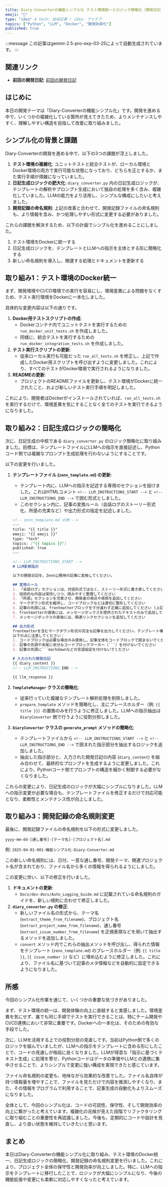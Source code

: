 ```yaml
---
title: Diary-Converterの機能シンプル化 テスト環境統一とロジック簡略化（開発日記 No.032）
emoji: "🔄"
type: "idea" # tech: 技術記事 / idea: アイデア
topics: ["Python", "LLM", "Docker", "開発効率化"]
published: true
---
```


:::message
この記事はgemini-2.5-pro-exp-03-25によって自動生成されています。
:::

## 関連リンク

- **前回の開発日記**: [前回の開発日記](https://zenn.dev/centervil/articles/[前回の記事スラッグ])

## はじめに
本日の開発テーマは「Diary-Converterの機能シンプル化」です。開発を進める中で、いくつかの複雑化している箇所が見えてきたため、よりメンテナンスしやすく、理解しやすい構造を目指して改善に取り組みました。

## シンプル化の背景と課題
Diary-Converterの開発を進める中で、以下の3つの課題が浮上しました。

1.  **テスト環境の複雑化**: ユニットテストと統合テストが、ローカル環境とDocker環境の両方で実行可能な状態になっており、どちらを正とするか、また実行手順が煩雑になっていました。
2.  **日記生成ロジックの肥大化**: `diary_converter.py` 内の日記生成ロジックが、テンプレートの解析やプロンプト生成において独自の処理を多く含み、複雑化していました。LLMの能力をより活用し、シンプルな構成にしたいと考えました。
3.  **開発記録の命名規則**: 上記の改善と合わせて、開発記録ファイルの命名規則も、より情報を含み、かつ処理しやすい形式に変更する必要がありました。

これらの課題を解決するため、以下の計画でシンプル化を進めることにしました。

1.  テスト環境をDockerに統一する
2.  日記生成ロジックを、テンプレートとLLMへの指示を主体とする形に簡略化する
3.  新しい命名規則を導入し、関連する処理とドキュメントを更新する

## 取り組み1：テスト環境のDocker統一
まず、開発環境やCI/CD環境での実行を容易にし、環境差異による問題をなくすため、テスト実行環境をDockerに一本化しました。

具体的な変更内容は以下の通りです。

1.  **Docker用テストスクリプトの作成**:
    *   Dockerコンテナ内でユニットテストを実行するための `run_docker_unit_tests.sh` を作成しました。
    *   同様に、統合テストを実行するための `run_docker_integration_tests.sh` を作成しました。
2.  **テスト実行スクリプトの更新**:
    *   従来ローカル実行も可能だった `run_all_tests.sh` を修正し、上記で作成したDocker用スクリプトを呼び出すように変更しました。これにより、すべてのテストがDocker環境で実行されるようになりました。
3.  **READMEの更新**:
    *   プロジェクトのREADMEファイルを更新し、テスト環境がDockerに統一されたこと、および新しいテスト実行手順を明記しました。

これにより、開発者はDockerがインストールされていれば、`run_all_tests.sh` を実行するだけで、環境差異を気にすることなく全てのテストを実行できるようになりました。

## 取り組み2：日記生成ロジックの簡略化
次に、日記生成の中核である `diary_converter.py` のロジック簡略化に取り組みました。目標は、テンプレートファイルにLLMへの指示を直接記述し、Pythonコード側では複雑なプロンプト生成処理を行わないようにすることです。

以下の変更を行いました。

1.  **テンプレートファイル (`zenn_template.md`) の更新**:
    *   テンプレート内に、LLMへの指示を記述する専用のセクションを設けました。これはHTMLコメント `<!-- LLM_INSTRUCTIONS_START -->` と `<!-- LLM_INSTRUCTIONS_END -->` で囲む形式としました。
    *   このセクション内に、記事の変換ルール（会話ログのストーリー形式化、所感の充実など）や出力形式の指定を記述しました。

    ```markdown
    <!-- zenn_template.md の例 -->
    ---
    title: "{{ title }}"
    emoji: "{{ emoji }}"
    type: "tech"
    topics: ["{{ topics }}"]
    published: true
    ---

    <!-- LLM_INSTRUCTIONS_START -->
    # LLM変換指示

    以下の開発日記を、Zenn公開用の記事に変換してください。

    ## 変換ルール
    1. 「会話ログ」セクションは、対話形式ではなく、ストーリー形式に書き直してください
    2. 技術的な内容は保持しつつ、読みやすく整理してください
    3. 「所感」セクションを充実させ、開発者の視点や感想を追加してください
    4. マークダウン形式を維持し、コードブロックなどは適切に整形してください
    5. 記事の先頭には、frontmatterブロックを寸分違わず正確に追加してください (上記frontmatter部分のこと)
    6. frontmatterの直後には、メッセージボックスを提供されたテキストのみで追加してください
    7. メッセージボックスの直後には、関連リンクセクションを追加してください

    ## 出力形式
    frontmatterを含むマークダウン形式の完全な記事を出力してください。テンプレート構造に従いつつ、開発日記の内容を適切に反映させてください。
    以下の点に注意してください：
    1. コードブロックは必要な場合のみ使用し、記事全体をコードブロックで囲まないでください
    2. 記事の先頭や末尾に余分なコードブロックマーカー（```）を付けないでください
    3. 記事の先頭に```markdownなどの言語指定を付けないでください

    # 入力された開発日記
    {{ diary_content }}
    <!-- LLM_INSTRUCTIONS_END -->

    {{ llm_response }}
    ```

2.  **`TemplateManager` クラスの簡略化**:
    *   従来行っていた複雑なテンプレート解析処理を削除しました。
    *   `prepare_template` メソッドを簡略化し、主にプレースホルダー（例: `{{ title }}`）の置換のみを行うように修正しました。LLMへの指示抽出は `DiaryConverter` 側で行うように役割分担しました。

3.  **`DiaryConverter` クラスの `generate_prompt` メソッドの簡略化**:
    *   テンプレートファイルから `<!-- LLM_INSTRUCTIONS_START -->` と `<!-- LLM_INSTRUCTIONS_END -->` で囲まれた指示部分を抽出するロジックを追加しました。
    *   抽出した指示部分と、入力された開発日記の内容 (`diary_content`) を組み合わせて、最終的なプロンプトを生成するように変更しました。これにより、Pythonコード側でプロンプトの構造を細かく制御する必要がなくなりました。

これらの変更により、日記生成のロジックが大幅にシンプルになりました。LLMへの指示変更が必要な場合も、テンプレートファイルを修正するだけで対応可能となり、柔軟性とメンテナンス性が向上しました。

## 取り組み3：開発記録の命名規則変更
最後に、開発記録ファイルの命名規則を以下の形式に変更しました。

`yyyy-mm-dd-[通し番号]-[テーマ名]-[プロジェクト名].md`

例: `2025-04-01-001-機能シンプル化-Diary-Converter.md`

この新しい命名規則には、日付、一意な通し番号、開発テーマ、関連プロジェクト名が含まれており、ファイル名から多くの情報を得られるようにしました。

この変更に伴い、以下の修正を行いました。

1.  **ドキュメントの更新**:
    *   `Docs/dev-docs/Auto_Logging_Guide.md` に記載されている命名規則のガイドを、新しい規則に合わせて修正しました。
2.  **`diary_converter.py` の修正**:
    *   新しいファイル名の形式から、テーマ名 (`extract_theme_from_filename`)、プロジェクト名 (`extract_project_name_from_filename`)、通し番号 (`extract_issue_number_from_filename`) を正規表現などを用いて抽出するメソッドを追加しました。
    *   `convert` メソッド内でこれらの抽出メソッドを呼び出し、得られた情報をテンプレート (`zenn_template.md`) のプレースホルダー（例: `{{ title }}`, `{{ issue_number }}` など）に埋め込むように修正しました。これにより、ファイル名に基づいて記事のメタ情報などを自動的に設定できるようになりました。

## 所感
今回のシンプル化作業を通じて、いくつかの重要な気づきがありました。

まず、テスト環境の統一は、開発体験の向上に直結すると実感しました。環境差異を気にせず、誰でも同じ手順でテストを実行できることは、特にチーム開発やCI/CD連携において非常に重要です。Dockerへの一本化は、そのための有効な手段でした。

次に、LLMを活用する上での役割分担の見直しです。当初はPython側で多くのロジックを組んでいましたが、LLMへの指示をテンプレートに含める形にしたことで、コードの見通しが格段に良くなりました。LLMが得意な「指示に基づくテキスト生成」に処理を寄せ、Pythonコードはデータの準備やLLMとの連携に集中させることで、よりシンプルで変更に強い構成を実現できたと感じています。

ファイル命名規則の変更も、地味ながら効果的な改善でした。ファイル名自体が持つ情報量を増やすことで、ファイルを見ただけで内容を推測しやすくなり、また、その情報をプログラムで利用することで、記事生成の自動化もよりスムーズになりました。

全体として、今回のシンプル化は、コードの可読性、保守性、そして開発効率の向上に繋がったと考えています。複雑化の兆候が見えた段階でリファクタリングに取り組むことの重要性を再認識しました。今後も、定期的にコードや設計を見直し、より良い状態を維持していきたいと思います。

## まとめ
本日はDiary-Converterの機能シンプル化に取り組み、テスト環境のDocker統一、日記生成ロジックの簡略化、開発記録の命名規則変更を行いました。これにより、プロジェクト全体の保守性と開発効率が向上しました。特に、LLMへの指示をテンプレートに移行したことで、ロジックが大幅にシンプルになり、今後の機能拡張や変更にも柔軟に対応しやすくなったと考えています。
